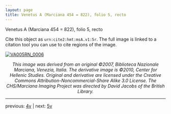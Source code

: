 ```yaml
---
layout: page
title: Venetus A (Marciana 454 = 822), folio 5, recto
---
```


Venetus A (Marciana 454 = 822), folio 5, recto

Cite this object as `urn:cite2:hmt:msA.v1:5r`.  The full image is linked to a citation tool you can use to cite regions of the image.

[![VA005RN_0006](http://www.homermultitext.org/iipsrv?IIIF=/project/homer/pyramidal/deepzoom/hmt/vaimg/2017a/VA005RN_0006.tif/full/800,/0/default.jpg)](http://www.homermultitext.org/ict2/?urn=urn:cite2:hmt:vaimg.2017a:VA005RN_0006) 

<p style="text-align: center; font-style: italic;">This image was derived from an original ©2007, Biblioteca Nazionale Marciana, Venezia, Italia. The derivative image is ©2010, Center for Hellenic Studies. Original and derivative are licensed under the Creative Commons Attribution-Noncommercial-Share Alike 3.0 License. The CHS/Marciana Imaging Project was directed by David Jacobs of the British Library.</p>

---

previous: [4v](../4v/) | next: [5v](../5v/)